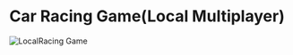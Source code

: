 # Car Racing Game(Local Multiplayer)
![LocalRacing Game](https://github.com/Sslegendars/Unity-Simple-Game-Project/assets/135840601/b382caa4-b94c-4cc4-b401-064c590bfb00)

